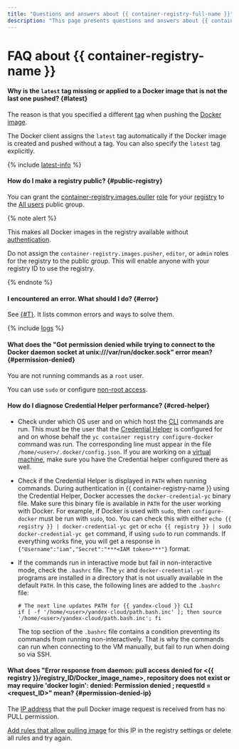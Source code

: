 ```yaml
---
title: "Questions and answers about {{ container-registry-full-name }}"
description: "This page presents questions and answers about {{ container-registry-name }}."
---
```


# FAQ about {{ container-registry-name }}

#### Why is the `latest` tag missing or applied to a Docker image that is not the last one pushed? {#latest}

The reason is that you specified a different [tag](../concepts/docker-image.md#version) when pushing the [Docker image](../concepts/docker-image.md).

The Docker client assigns the `latest` tag automatically if the Docker image is created and pushed without a tag. You can also specify the `latest` tag explicitly.

{% include [latest-info](../../_includes/container-registry/info-about-latest.md) %}

#### How do I make a registry public? {#public-registry}

You can grant the [container-registry.images.puller](../security/index.md#container-registry-images-puller) [role](../../iam/concepts/access-control/roles.md) for your [registry](../concepts/registry.md) to the [All users](../../iam/concepts/access-control/public-group.md) public group.

{% note alert %}

This makes all Docker images in the registry available without [authentication](../operations/authentication.md).

Do not assign the `container-registry.images.pusher`, `editor`, or `admin` roles for the registry to the public group. This will enable anyone with your registry ID to use the registry.

{% endnote %}

#### I encountered an error. What should I do? {#error}

See [{#T}](../error/index.md). It lists common errors and ways to solve them.

{% include [logs](../../_qa/logs.md) %}

#### What does the "Got permission denied while trying to connect to the Docker daemon socket at unix:///var/run/docker.sock" error mean? {#permission-denied}

You are not running commands as a `root` user.

You can use `sudo` or configure [non-root access](https://docs.docker.com/engine/install/linux-postinstall/#manage-docker-as-a-non-root-user).

#### How do I diagnose Credential Helper performance? {#cred-helper}

* Check under which OS user and on which host the [CLI](../../cli/) commands are run. This must be the user that the [Credential Helper](../operations/authentication.md#cred-helper) is configured for and on whose behalf the `yc container registry configure-docker` command was run. The corresponding line must appear in the file `/home/<user>/.docker/config.json`. If you are working on a [virtual machine](../../compute/concepts/vm.md), make sure you have the Credential helper configured there as well.
* Check if the Credential Helper is displayed in `PATH` when running commands. During authentication in {{ container-registry-name }} using the Credential Helper, Docker accesses the `docker-credential-yc` binary file. Make sure this binary file is available in `PATH` for the user working with Docker. For example, if Docker is used with `sudo`, then `configure-docker` must be run with `sudo`, too. You can check this with either `echo {{ registry }} | docker-credential-yc get` or `echo {{ registry }} | sudo docker-credential-yc get` command, if using `sudo` to run commands. If everything works fine, you will get a response in `{"Username":"iam","Secret":"***<IAM token>***"}` format.
* If the commands run in interactive mode but fail in non-interactive mode, check the `.bashrc` file. The `yc` and `docker-credential-yc` programs are installed in a directory that is not usually available in the default `PATH`. In this case, the following lines are added to the `.bashrc` file:

   ```text
   # The next line updates PATH for {{ yandex-cloud }} CLI
   if [ -f '/home/<user>/yandex-cloud/path.bash.inc' ]; then source '/home/<user>/yandex-cloud/path.bash.inc'; fi
   ```

   The top section of the `.bashrc` file contains a condition preventing its commands from running non-interactively. That is why the commands can run when connecting to the VM manually, but fail to run when doing so via SSH.

#### What does "Error response from daemon: pull access denied for <{{ registry }}/registry_ID/Docker_image_name>, repository does not exist or may require 'docker login': denied: Permission denied ; requestId = <request_ID>" mean? {#permission-denied-ip}

The [IP address](../../vpc/concepts/address.md) that the pull Docker image request is received from has no PULL permission.

[Add rules that allow pulling image](../operations/registry/registry-access.md) for this IP in the registry settings or delete all rules and try again.